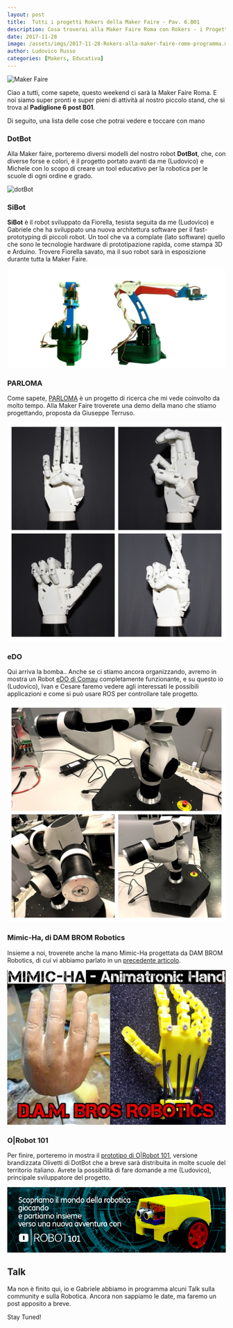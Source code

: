 ```yaml
---
layout: post
title:  Tutti i progetti Rokers della Maker Faire - Pav. 6.B01
description: Cosa troverai alla Maker Faire Roma con Rokers - i Progetti
date: 2017-11-28
image: /assets/imgs/2017-11-28-Rokers-alla-maker-faire-rome-programma.md/dotbot.png
author: Ludovico Russo
categories: [Makers, Educativa]
---
```


![Maker Faire](/assets/imgs/2017-10-28-Rokers-alla-maker-faire-rome.md/mfr.png)

Ciao a tutti,
come sapete, questo weekend ci sarà la Maker Faire Roma. E noi siamo super
pronti e super pieni di attività al nostro piccolo stand, che si
trova al **Padiglione 6 post B01**.

Di seguito, una lista delle cose che potrai vedere e toccare con mano

### DotBot

Alla Maker faire, porteremo diversi modelli del nostro robot **DotBot**, che,
con diverse forse e colori, è il progetto portato avanti da me (Ludovico) e Michele
con lo scopo di creare un tool educativo per la robotica per le scuole di ogni
ordine e grado.

![dotBot](/assets/imgs/2017-11-28-Rokers-alla-maker-faire-rome-programma.md/dotbot.png)


### SiBot

**SiBot** è il robot sviluppato da Fiorella, tesista seguita da me (Ludovico) e
Gabriele che ha sviluppato una nuova architettura software per il fast-prototyping
di piccoli robot. Un tool che va a complate (lato software) quello che sono le tecnologie
hardware di prototipazione rapida, come stampa 3D e Arduino. Trovere Fiorella
savato, ma il suo robot sarà in esposizione durante tutta la Maker Faire.

![dotBot](/assets/imgs/2017-11-28-Rokers-alla-maker-faire-rome-programma.md/sibot.png)

### PARLOMA

Come sapete, [PARLOMA](http://parloma.github.io) è un progetto di ricerca che mi vede coinvolto da molto tempo.
Alla Maker Faire troverete una demo della mano che stiamo progettando, proposta
da Giuseppe Terruso.

![dotBot](/assets/imgs/2017-11-28-Rokers-alla-maker-faire-rome-programma.md/parloma.jpg)


### eDO

Qui arriva la bomba.. Anche se ci stiamo ancora organizzando, avremo in mostra un
Robot [eDO di Comau](https://edo.cloud/) completamente funzionante, e su questo io (Ludovico), Ivan e Cesare
faremo vedere agli interessati le possibili applicazioni e come si può usare ROS
per controllare tale progetto.

![dotBot](/assets/imgs/2017-11-28-Rokers-alla-maker-faire-rome-programma.md/edo.jpg)


### Mimic-Ha, di DAM BROM Robotics

Insieme a noi, troverete anche la mano Mimic-Ha progettata da DAM BROM Robotics,
di cui vi abbiamo parlato in un [precedente articolo](/makers/2017/11/23/mano-dambros.html).

![Foto Mimic-Ha_0.jpg](/assets/imgs/2017-11-23-mano-dambros.markdown/img1.jpg)

### O|Robot 101

Per finire, porteremo in mostra il [prototipo di O|Robot 101](http://robotica.olivetti.com), versione brandizzata
Olivetti di DotBot che a breve sarà distribuita in molte scuole del territorio italiano.
Avrete la possibilità di fare domande a me (Ludovico), principale sviluppatore del progetto.

![dotBot](/assets/imgs/2017-11-28-Rokers-alla-maker-faire-rome-programma.md/orobot.jpg)

## Talk

Ma non è finito qui, io e Gabriele abbiamo in programma alcuni Talk sulla community e sulla Robotica.
Ancora non sappiamo le date, ma faremo un post apposito a breve.

Stay Tuned!
